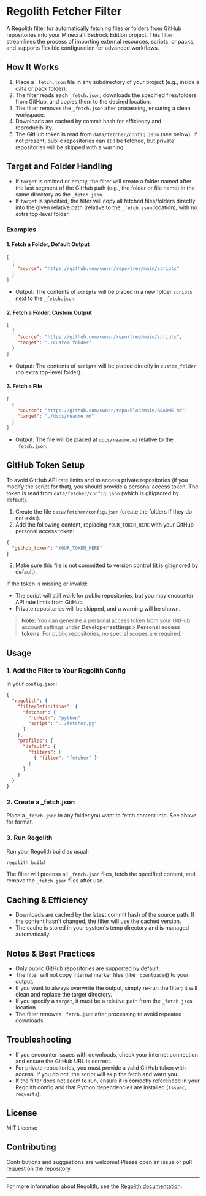 # Regolith Fetcher Filter

A Regolith filter for automatically fetching files or folders from GitHub repositories into your Minecraft Bedrock Edition project. This filter streamlines the process of importing external resources, scripts, or packs, and supports flexible configuration for advanced workflows.

## How It Works
1. Place a `_fetch.json` file in any subdirectory of your project (e.g., inside a data or pack folder).
2. The filter reads each `_fetch.json`, downloads the specified files/folders from GitHub, and copies them to the desired location.
3. The filter removes the `_fetch.json` after processing, ensuring a clean workspace.
4. Downloads are cached by commit hash for efficiency and reproducibility.
5. The GitHub token is read from `data/fetcher/config.json` (see below). If not present, public repositories can still be fetched, but private repositories will be skipped with a warning.

## Target and Folder Handling
- If `target` is omitted or empty, the filter will create a folder named after the last segment of the GitHub path (e.g., the folder or file name) in the same directory as the `_fetch.json`.
- If `target` is specified, the filter will copy all fetched files/folders directly into the given relative path (relative to the `_fetch.json` location), with no extra top-level folder.

### Examples
#### 1. Fetch a Folder, Default Output
```json
[
  {
    "source": "https://github.com/owner/repo/tree/main/scripts"
  }
]
```
- Output: The contents of `scripts` will be placed in a new folder `scripts` next to the `_fetch.json`.

#### 2. Fetch a Folder, Custom Output
```json
[
  {
    "source": "https://github.com/owner/repo/tree/main/scripts",
    "target": "./custom_folder"
  }
]
```
- Output: The contents of `scripts` will be placed directly in `custom_folder` (no extra top-level folder).

#### 3. Fetch a File
```json
[
  {
    "source": "https://github.com/owner/repo/blob/main/README.md",
    "target": "./docs/readme.md"
  }
]
```
- Output: The file will be placed at `docs/readme.md` relative to the `_fetch.json`.

## GitHub Token Setup
To avoid GitHub API rate limits and to access private repositories (if you modify the script for that), you should provide a personal access token. The token is read from `data/fetcher/config.json` (which is gitignored by default).

1. Create the file `data/fetcher/config.json` (create the folders if they do not exist).
2. Add the following content, replacing `YOUR_TOKEN_HERE` with your GitHub personal access token:

```json
{
  "github_token": "YOUR_TOKEN_HERE"
}
```

3. Make sure this file is not committed to version control (it is gitignored by default).

If the token is missing or invalid:
- The script will still work for public repositories, but you may encounter API rate limits from GitHub.
- Private repositories will be skipped, and a warning will be shown.

> **Note:** You can generate a personal access token from your GitHub account settings under **Developer settings > Personal access tokens**. For public repositories, no special scopes are required.

## Usage

### 1. Add the Filter to Your Regolith Config
In your `config.json`:
```json
{
  "regolith": {
    "filterDefinitions": {
      "fetcher": {
        "runWith": "python",
        "script": "../fetcher.py"
      }
    },
    "profiles": {
      "default": {
        "filters": [
          { "filter": "fetcher" }
        ]
      }
    }
  }
}
```

### 2. Create a _fetch.json
Place a `_fetch.json` in any folder you want to fetch content into. See above for format.

### 3. Run Regolith
Run your Regolith build as usual:
```sh
regolith build
```

The filter will process all `_fetch.json` files, fetch the specified content, and remove the `_fetch.json` files after use.

## Caching & Efficiency
- Downloads are cached by the latest commit hash of the source path. If the content hasn't changed, the filter will use the cached version.
- The cache is stored in your system's temp directory and is managed automatically.

## Notes & Best Practices
- Only public GitHub repositories are supported by default.
- The filter will not copy internal marker files (like `_downloaded`) to your output.
- If you want to always overwrite the output, simply re-run the filter; it will clean and replace the target directory.
- If you specify a `target`, it must be a relative path from the `_fetch.json` location.
- The filter removes `_fetch.json` after processing to avoid repeated downloads.

## Troubleshooting
- If you encounter issues with downloads, check your internet connection and ensure the GitHub URL is correct.
- For private repositories, you must provide a valid GitHub token with access. If you do not, the script will skip the fetch and warn you.
- If the filter does not seem to run, ensure it is correctly referenced in your Regolith config and that Python dependencies are installed (`fsspec`, `requests`).

## License
MIT License

## Contributing
Contributions and suggestions are welcome! Please open an issue or pull request on the repository.

---

For more information about Regolith, see the [Regolith documentation](https://regolith-docs.readthedocs.io/en/latest/).
